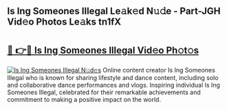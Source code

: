 ## Is Ing Someones Illegal Le𝚊k𝚎d N𝚞𝚍e - Part-JGH Vid𝚎o Photos Le𝚊ks tn1fX

# <h2><a href="http://fbbuhav.evod.top/?m=Is+Ing+Someones+Illegal">🔗 👉🔴 Is Ing Someones Illegal Vid𝚎o Ph𝚘t𝚘s</a></h2>

[![Is Ing Someones Illegal N𝚞d𝚎s](https://i.imgur.com/8V9OHl7.gif)](http://fbbuhav.evod.top/?m=Is+Ing+Someones+Illegal)
Online content creator Is Ing Someones Illegal who is known for sharing lifestyle and dance content, including solo and collaborative dance performances and vlogs. Inspiring individual Is Ing Someones Illegal, celebrated for their remarkable achievements and commitment to making a positive impact on the world. 

